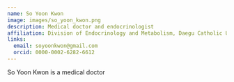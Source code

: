 ```yaml
---
name: So Yoon Kwon
image: images/so_yoon_kwon.png
description: Medical doctor and endocrinologist   
affiliation: Division of Endocrinology and Metabolism, Daegu Catholic University Medical Center, Korea
links:
  email: soyoonkwon@gmail.com
  orcid: 0000-0002-6282-6612
---
```


So Yoon Kwon is a medical doctor